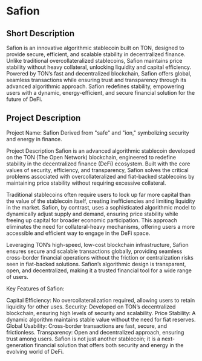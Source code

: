 # Safion

## Short Description

Safion is an innovative algorithmic stablecoin built on TON, designed to provide secure, efficient, and scalable stability in decentralized finance. Unlike traditional overcollateralized stablecoins, Safion maintains price stability without heavy collateral, unlocking liquidity and capital efficiency. Powered by TON’s fast and decentralized blockchain, Safion offers global, seamless transactions while ensuring trust and transparency through its advanced algorithmic approach. Safion redefines stability, empowering users with a dynamic, energy-efficient, and secure financial solution for the future of DeFi.

## Project Description

Project Name: Safion
Derived from "safe" and "ion," symbolizing security and energy in finance.

Project Description
Safion is an advanced algorithmic stablecoin developed on the TON (The Open Network) blockchain, engineered to redefine stability in the decentralized finance (DeFi) ecosystem. Built with the core values of security, efficiency, and transparency, Safion solves the critical problems associated with overcollateralized and fiat-backed stablecoins by maintaining price stability without requiring excessive collateral.

Traditional stablecoins often require users to lock up far more capital than the value of the stablecoin itself, creating inefficiencies and limiting liquidity in the market. Safion, by contrast, uses a sophisticated algorithmic model to dynamically adjust supply and demand, ensuring price stability while freeing up capital for broader economic participation. This approach eliminates the need for collateral-heavy mechanisms, offering users a more accessible and efficient way to engage in the DeFi space.

Leveraging TON’s high-speed, low-cost blockchain infrastructure, Safion ensures secure and scalable transactions globally, providing seamless cross-border financial operations without the friction or centralization risks seen in fiat-backed solutions. Safion’s algorithmic design is transparent, open, and decentralized, making it a trusted financial tool for a wide range of users.

Key Features of Safion:

Capital Efficiency: No overcollateralization required, allowing users to retain liquidity for other uses.
Security: Developed on TON’s decentralized blockchain, ensuring high levels of security and scalability.
Price Stability: A dynamic algorithm maintains stable value without the need for fiat reserves.
Global Usability: Cross-border transactions are fast, secure, and frictionless.
Transparency: Open and decentralized approach, ensuring trust among users.
Safion is not just another stablecoin; it is a next-generation financial solution that offers both security and energy in the evolving world of DeFi.
